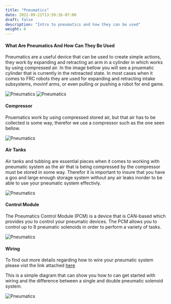 ```yaml
---
title: "Pneumatics"
date: 2022-09-21T13:59:16-07:00
draft: false
description: "Intro to pneumatics and how they can be used"
weight: 6
---
```



#### What Are Pneumatics And How Can They Be Used
Pneumatics are a useful device that can be used to create simple actions, they work by expanding and retracting an arm in a cylinder in which works by using compressed air. In the image bellow you will see a pnuematic cylinder that is currently in the retreacted state. In most cases when it comes to FRC robots they are used for expanding and retracting intake subsystems, movinf arms, or even pulling or pushing a robot for end game.

![Pneumatics](/gifs/pneumatics/pneumatics.png?width=250px&height=150px,classes=border,shadow)
![Pneumatics](/gifs/pneumatics/pneumatics2.png?width=250px&height=150px,classes=border,shadow)

#### Compressor
Pnuematics work by using compressed stored air, but that air has to be collected is some way, therefor we use a compressor such as the one seen bellow.

![Pneumatics](/gifs/pneumatics/compressor.png?width=250px&height=150px,classes=border,shadow) 

#### Air Tanks
Air tanks and tubbing are essential pieces when it comes to working with pneumatic system as the air that is being compressed by the compressor must be stored in some way. Therefor it is important to insure that you have a goo and large enough storage system without any air leaks inorder to be able to use your pneumatic system effectivly.

![Pneumatics](/gifs/pneumatics/airtank.png?width=250px&height=150px,classes=border,shadow) 

#### Control Module
The Pneumatics Control Module (PCM) is a device that is CAN-based which provides you to control your pneumatic devices. The PCM allows you to control up to 8 pneumatic solenoids in order to perform a variety of tasks.

![Pneumatics](/gifs/pneumatics/controlmodule.png?width=250px&height=150px,classes=border,shadow)

#### Wiring 
To find out more details regarding how to wire your pneumatic system please vist the link attached [here](https://docs.wpilib.org/en/stable/docs/hardware/hardware-basics/wiring-pneumatics.html)  

This is a simple diagram that can show you how to can get started with wiring and the difference between a single and double pneumatic solenoid system.

![Pneumatics](/gifs/pneumatics/wiring.svg?width=900px&height=150px,classes=border,shadow)
